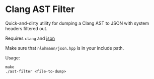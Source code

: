 # Clang AST Filter

Quick-and-dirty utility for dumping a Clang AST to JSON with system headers filtered out.

Requires `clang` and [json](https://github.com/nlohmann/json)

Make sure that `nlohmann/json.hpp` is in your include path.

Usage: 
```
make
./ast-filter <file-to-dump>
```